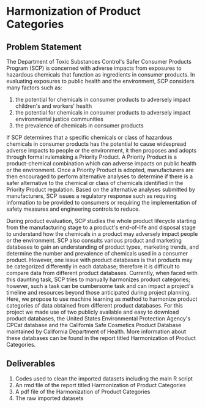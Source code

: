 # Harmonization of Product Categories
##  Problem Statement
The Department of Toxic Substances Control's Safer Consumer Products Program (SCP) is concerned with adverse impacts from exposures to hazardous chemicals that function as ingredients in consumer products. In evaluating exposures to public health and the environment, SCP considers many factors such as:
  1.  the potential for chemicals in consumer products to adversely impact children's and workers' health
  2.  the potential for chemicals in consumer products to adversely impact environmental justice communities
  3.  the prevalence of chemicals in consumer products

If SCP determines that a specific chemicals or class of hazardous chemicals in consumer products has the potential to cause widespread adverse impacts to people or the environment, it then proposes and adopts through formal rulemaking a Priority Product. A Priority Product is a product-chemical combination which can adverse impacts on public health or the environment. Once a Priority Product is adopted, manufacturers are then encouraged to perform alternative analyses to determine if there is a safer alternative to the chemical or class of chemicals identified in the Priority Product regulation. Based on the alternative analyses submitted by manufacturers, SCP issues a regulatory response such as requiring information to be provided to consumers or requiring the implementation of safety measures and engineering controls to reduce.

During product evaluation, SCP studies the whole product lifecycle starting from the manufacturing stage to a product's end-of-life and disposal stage to understand how the chemicals in a product may adversely impact people or the environment. SCP also consults various product and marketing databases to gain an understanding of product types, marketing trends, and determine the number and prevalence of chemicals used in a consumer product. However, one issue with product databases is that products may be categorized differently in each database; therefore it is difficult to compare data from different product databases. Currently, when faced with this daunting task, SCP tries to manually harmonizes product categories; however, such a task can be cumbersome task and can impact a project's timeline and resources beyond those anticipated during project planning. Here, we propose to use machine learning as method to harmonize product categories of data obtained from different product databases. For this project we made use of two publicly available and easy to download product databases, the United States Environmental Protection Agency's CPCat database and the California Safe Cosmetics Product Database maintained by California Department of Health. More information about these databases can be found in the report titled Harmonization of Product Categories.

## Deliverables
  1. Codes used to clean the imported datasets including the main R script
  2. An rmd file of the report titled Harmonization of Product Categories
  3. A pdf file of the Harmonization of Product Categories
  4. The raw imported datasets

